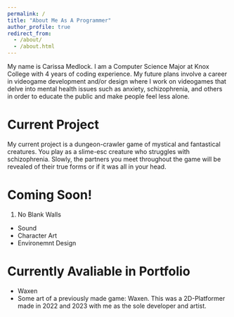 ```yaml
---
permalink: /
title: "About Me As A Programmer"
author_profile: true
redirect_from: 
  - /about/
  - /about.html
---
```


My name is Carissa Medlock. I am a Computer Science Major at Knox College with 4 years of coding experience. My future plans involve a career in videogame development and/or design where I work on videogames that delve into mental health issues such as anxiety, schizophrenia, and others in order to educate the public and make people feel less alone. 

Current Project
======
My current project is a dungeon-crawler game of mystical and fantastical creatures. You play as a slime-esc creature who struggles with schizophrenia. Slowly, the partners you meet throughout the game will be revealed of their true forms or if it was all in your head. 

Coming Soon!
======
1. No Blank Walls
  * Sound
  * Character Art
  * Environemnt Design

Currently Avaliable in Portfolio
=====
 * Waxen
  * Some art of a previously made game: Waxen. This was a 2D-Platformer made in 2022 and 2023 with me as the sole developer and artist.